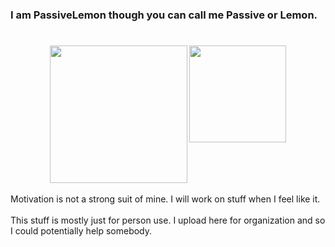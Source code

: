 #
### I am PassiveLemon though you can call me Passive or Lemon. </br>
#
<p align=center>
  <a>
    <img height=220 src="https://github-readme-stats.vercel.app/api?username=PassiveLemon&bg_color=0D1117&card_width=150&text_color=c9d1d9&hide_border=false&show_icons=true&icon_color=2f80ed&">
    <img align=top height=155 src="https://github-readme-stats.vercel.app/api/top-langs/?username=PassiveLemon&layout=compact&bg_color=0D1117&card_width=120&text_color=c9d1d9&hide_border=false&">
  </a>
</p>
Motivation is not a strong suit of mine. I will work on stuff when I feel like it. </br>
</br>
This stuff is mostly just for person use. I upload here for organization and so I could potentially help somebody. </br>

